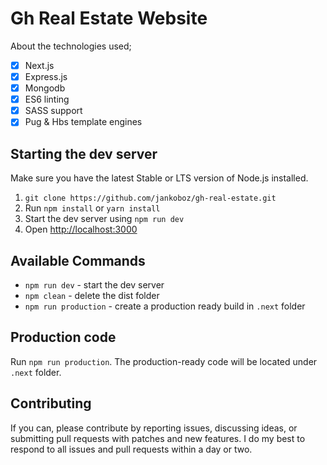 # Gh Real Estate Website

About the technologies used;

- [x] Next.js
- [x] Express.js
- [x] Mongodb
- [x] ES6 linting
- [x] SASS support
- [x] Pug & Hbs template engines

## Starting the dev server

Make sure you have the latest Stable or LTS version of Node.js installed.

1. `git clone https://github.com/jankoboz/gh-real-estate.git`
2. Run `npm install` or `yarn install`
3. Start the dev server using `npm run dev`
4. Open [http://localhost:3000](http://localhost:3000)

## Available Commands

- `npm run dev` - start the dev server
- `npm clean` - delete the dist folder
- `npm run production` - create a production ready build in `.next` folder

## Production code

Run `npm run production`. The production-ready code will be located under `.next` folder.

## Contributing

If you can, please contribute by reporting issues, discussing ideas, or submitting pull requests with patches and new features. I do my best to respond to all issues and pull requests within a day or two.
